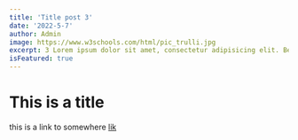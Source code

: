 ```yaml
---
title: 'Title post 3'
date: '2022-5-7'
author: Admin
image: https://www.w3schools.com/html/pic_trulli.jpg
excerpt: 3 Lorem ipsum dolor sit amet, consectetur adipisicing elit. Beatae commodi, cupiditate deleniti eaque eos esse eum eveniet, id ipsum iusto minus natus neque nihil obcaecati, officiis perspiciatis quos rerum similique veritatis voluptate. Consectetur corporis debitis possimus! Architecto debitis, dolor dolore facilis ipsa laborum nisi odio, porro provident quam veritatis voluptatum!
isFeatured: true
---
```


# This is a title
this is a link to somewhere [lik](https://path-to-some.where)
